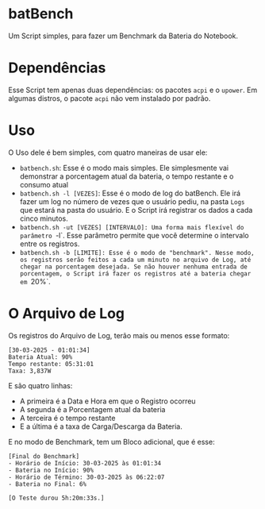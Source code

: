 # batBench
Um Script simples, para fazer um Benchmark da Bateria do Notebook.

# Dependências
Esse Script tem apenas duas dependências: os pacotes `acpi` e o `upower`. Em algumas distros, o pacote `acpi` não vem instalado por padrão.

# Uso

O Uso dele é bem simples, com quatro maneiras de usar ele:
- `batbench.sh`: Esse é o modo mais simples. Ele simplesmente vai demonstrar a porcentagem atual da bateria, o tempo restante e o consumo atual
- `batbench.sh -l [VEZES]`: Esse é o modo de log do batBench. Ele irá fazer um log no número de vezes que o usuário pediu, na pasta `Logs` que estará na pasta do usuário. E o Script irá registrar os dados a cada cinco minutos.
- `batbench.sh -ut [VEZES] [INTERVALO]: Uma forma mais flexível do parâmetro `-l`. Esse parâmetro permite que você determine o intervalo entre os registros.
- `batbench.sh -b [LIMITE]: Esse é o modo de "benchmark". Nesse modo, os registros serão feitos a cada um minuto no arquivo de Log, até chegar na porcentagem desejada. Se não houver nenhuma entrada de porcentagem, o Script irá fazer os registros até a bateria chegar em `20%`.

# O Arquivo de Log
Os registros do Arquivo de Log, terão mais ou menos esse formato: 
```
[30-03-2025 - 01:01:34]
Bateria Atual: 90%
Tempo restante: 05:31:01
Taxa: 3,837W
```
E são quatro linhas:
- A primeira é a Data e Hora em que o Registro ocorreu
- A segunda é a Porcentagem atual da bateria
- A terceira é o tempo restante
- E a última é a taxa de Carga/Descarga da Bateria.

E no modo de Benchmark, tem um Bloco adicional, que é esse:
```
[Final do Benchmark] 
- Horário de Início: 30-03-2025 às 01:01:34 
- Bateria no Início: 90%
- Horário de Término: 30-03-2025 às 06:22:07 
- Bateria no Final: 6%

[O Teste durou 5h:20m:33s.]
```
